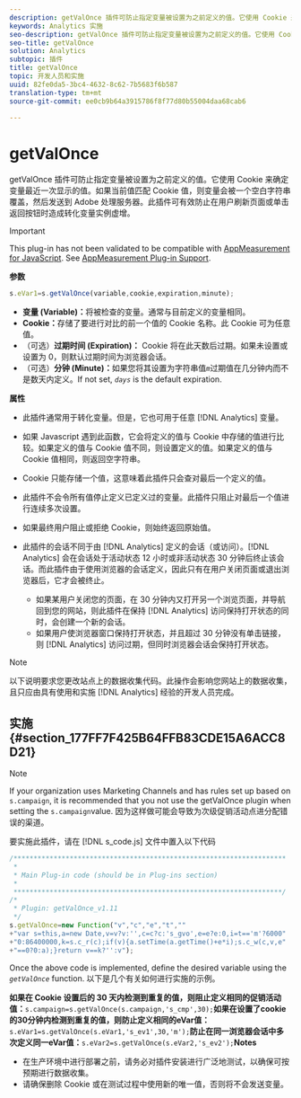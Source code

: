 ```yaml
---
description: getValOnce 插件可防止指定变量被设置为之前定义的值。它使用 Cookie 来确定变量最近一次显示的值。如果当前值匹配 Cookie 值，则变量会被一个空白字符串覆盖，然后发送到 Adobe 处理服务器。此插件可有效防止在用户刷新页面或单击返回按钮时造成转化变量实例虚增。
keywords: Analytics 实施
seo-description: getValOnce 插件可防止指定变量被设置为之前定义的值。它使用 Cookie 来确定变量最近一次显示的值。如果当前值匹配 Cookie 值，则变量会被一个空白字符串覆盖，然后发送到 Adobe 处理服务器。此插件可有效防止在用户刷新页面或单击返回按钮时造成转化变量实例虚增。
seo-title: getValOnce
solution: Analytics
subtopic: 插件
title: getValOnce
topic: 开发人员和实施
uuid: 82fe0da5-3bc4-4632-8c62-7b5683f6b587
translation-type: tm+mt
source-git-commit: ee0cb9b64a3915786f8f77d80b55004daa68cab6

---
```



# getValOnce

getValOnce 插件可防止指定变量被设置为之前定义的值。它使用 Cookie 来确定变量最近一次显示的值。如果当前值匹配 Cookie 值，则变量会被一个空白字符串覆盖，然后发送到 Adobe 处理服务器。此插件可有效防止在用户刷新页面或单击返回按钮时造成转化变量实例虚增。

>[!IMPORTANT]
>
>This plug-in has not been validated to be compatible with [AppMeasurement for JavaScript](../../../implement/js-implementation/c-appmeasurement-js/appmeasure-mjs.md#concept_F3957D7093A94216BD79F35CFC1557E8). See [AppMeasurement Plug-in Support](../../../implement/js-implementation/c-appmeasurement-js/plugins-support.md#concept_E31A189BC8A547738666EB5E00D2252A).

**参数**

```js
s.eVar1=s.getValOnce(variable,cookie,expiration,minute);
```

* **变量 (Variable)：**&#x200B;将被检查的变量。通常与目前定义的变量相同。
* **Cookie：**&#x200B;存储了要进行对比的前一个值的 Cookie 名称。此 Cookie 可为任意值。
* （可选）**过期时间 (Expiration)：** Cookie 将在此天数后过期。如果未设置或设置为 0，则默认过期时间为浏览器会话。
* （可选）**分钟 (Minute)：**&#x200B;如果您将其设置为字符串值&#x200B;*`m`*&#x200B;过期值在几分钟内而不是数天内定义。If not set, *`days`* is the default expiration.

**属性**

* 此插件通常用于转化变量。但是，它也可用于任意 [!DNL Analytics] 变量。
* 如果 Javascript 遇到此函数，它会将定义的值与 Cookie 中存储的值进行比较。如果定义的值与 Cookie 值不同，则设置定义的值。如果定义的值与 Cookie 值相同，则返回空字符串。
* Cookie 只能存储一个值，这意味着此插件只会查对最后一个定义的值。
* 此插件不会令所有值停止定义已定义过的变量。此插件只阻止对最后一个值进行连续多次设置。
* 如果最终用户阻止或拒绝 Cookie，则始终返回原始值。
* 此插件的会话不同于由 [!DNL Analytics] 定义的会话（或访问）。[!DNL Analytics] 会在会话处于活动状态 12 小时或非活动状态 30 分钟后终止该会话。而此插件由于使用浏览器的会话定义，因此只有在用户关闭页面或退出浏览器后，它才会被终止。

   * 如果某用户关闭您的页面，在 30 分钟内又打开另一个浏览页面，并导航回到您的网站，则此插件在保持 [!DNL Analytics] 访问保持打开状态的同时，会创建一个新的会话。
   * 如果用户使浏览器窗口保持打开状态，并且超过 30 分钟没有单击链接，则 [!DNL Analytics] 访问过期，但同时浏览器会话会保持打开状态。

>[!NOTE]
>
>以下说明要求您更改站点上的数据收集代码。此操作会影响您网站上的数据收集，且只应由具有使用和实施 [!DNL Analytics] 经验的开发人员完成。

## 实施 {#section_177FF7F425B64FFB83CDE15A6ACC8D21}

>[!NOTE]
>
>If your organization uses Marketing Channels and has rules set up based on `s.campaign`, it is recommended that you not use the getValOnce plugin when setting the `s.campaign`value. 因为这样做可能会导致为次级促销活动点进分配错误的渠道。

要实施此插件，请在 [!DNL s_code.js] 文件中置入以下代码

```js
/******************************************************************** 
 * 
 * Main Plug-in code (should be in Plug-ins section) 
 * 
 *******************************************************************/ 
/* 
 * Plugin: getValOnce_v1.11 
 */ 
s.getValOnce=new Function("v","c","e","t","" 
+"var s=this,a=new Date,v=v?v:'',c=c?c:'s_gvo',e=e?e:0,i=t=='m'?6000" 
+"0:86400000,k=s.c_r(c);if(v){a.setTime(a.getTime()+e*i);s.c_w(c,v,e" 
+"==0?0:a);}return v==k?'':v");
```

Once the above code is implemented, define the desired variable using the *`getValOnce`* function. 以下是几个有关如何进行实施的示例。

**如果在 Cookie 设置后的 30 天内检测到重复的值，则阻止定义相同的促销活动值：**`s.campaign=s.getValOnce(s.campaign,'s_cmp',30);`**如果在设置了cookie的30分钟内检测到重复的值，则防止定义相同的eVar值：**`s.eVar1=s.getValOnce(s.eVar1,'s_ev1',30,'m');`**防止在同一浏览器会话中多次定义同一eVar值：**`s.eVar2=s.getValOnce(s.eVar2,'s_ev2');`**Notes**

* 在生产环境中进行部署之前，请务必对插件安装进行广泛地测试，以确保可按预期进行数据收集。
* 请确保删除 Cookie 或在测试过程中使用新的唯一值，否则将不会发送变量。

